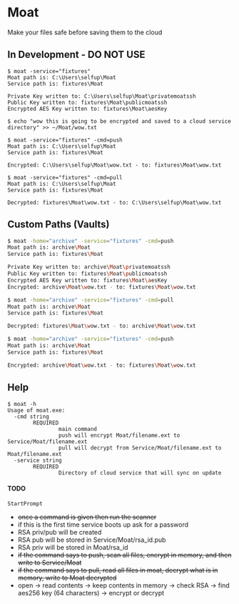 # Moat

Make your files safe before saving them to the cloud

## In Development - DO NOT USE

```
$ moat -service="fixtures"
Moat path is: C:\Users\selfup\Moat
Service path is: fixtures\Moat

Private Key written to: C:\Users\selfup\Moat\privatemoatssh
Public Key written to: fixtures\Moat\publicmoatssh
Encrypted AES Key written to: fixtures\Moat\aesKey

$ echo "wow this is going to be encrypted and saved to a cloud service directory" >> ~/Moat/wow.txt

$ moat -service="fixtures" -cmd=push
Moat path is: C:\Users\selfup\Moat
Service path is: fixtures\Moat

Encrypted: C:\Users\selfup\Moat\wow.txt - to: fixtures\Moat\wow.txt

$ moat -service="fixtures" -cmd=pull
Moat path is: C:\Users\selfup\Moat
Service path is: fixtures\Moat

Decrypted: fixtures\Moat\wow.txt - to: C:\Users\selfup\Moat\wow.txt
```

## Custom Paths (Vaults)

```bash
$ moat -home="archive" -service="fixtures" -cmd=push
Moat path is: archive\Moat
Service path is: fixtures\Moat

Private Key written to: archive\Moat\privatemoatssh
Public Key written to: fixtures\Moat\publicmoatssh
Encrypted AES Key written to: fixtures\Moat\aesKey
Encrypted: archive\Moat\wow.txt - to: fixtures\Moat\wow.txt

$ moat -home="archive" -service="fixtures" -cmd=pull
Moat path is: archive\Moat
Service path is: fixtures\Moat

Decrypted: fixtures\Moat\wow.txt - to: archive\Moat\wow.txt

$ moat -home="archive" -service="fixtures" -cmd=push
Moat path is: archive\Moat
Service path is: fixtures\Moat

Encrypted: archive\Moat\wow.txt - to: fixtures\Moat\wow.txt
```

## Help

```
$ moat -h
Usage of moat.exe:
  -cmd string
        REQUIRED
                main command
                push will encrypt Moat/filename.ext to Service/Moat/filename.ext
                pull will decrypt from Service/Moat/filename.ext to Moat/filename.ext
  -service string
        REQUIRED
                Directory of cloud service that will sync on update
```

#### TODO

`StartPrompt`

- ~~once a command is given then run the scanner~~
- if this is the first time service boots up ask for a password
- RSA priv/pub will be created
- RSA pub will be stored in Service/Moat/rsa_id.pub
- RSA priv will be stored in Moat/rsa_id
- ~~if the command says to push, scan all files, encrypt in memory, and then write to Service/Moat~~
- ~~if the command says to pull, read all files in moat, decrypt what is in memory, write to Moat decrypted~~
- open -> read contents -> keep contents in memory -> check RSA -> find aes256 key (64 characters) -> encrypt or decrypt
